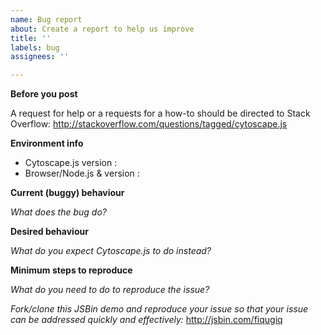 ```yaml
---
name: Bug report
about: Create a report to help us improve
title: ''
labels: bug
assignees: ''

---
```


**Before you post**

A request for help or a requests for a how-to should be directed to Stack Overflow:
http://stackoverflow.com/questions/tagged/cytoscape.js



**Environment info**

- Cytoscape.js version :
- Browser/Node.js & version :



**Current (buggy) behaviour**

_What does the bug do?_



**Desired behaviour**

_What do you expect Cytoscape.js to do instead?_



**Minimum steps to reproduce**

_What do you need to do to reproduce the issue?_

_Fork/clone this JSBin demo and reproduce your issue so that your issue can be addressed quickly and effectively:_
http://jsbin.com/fiqugiq
